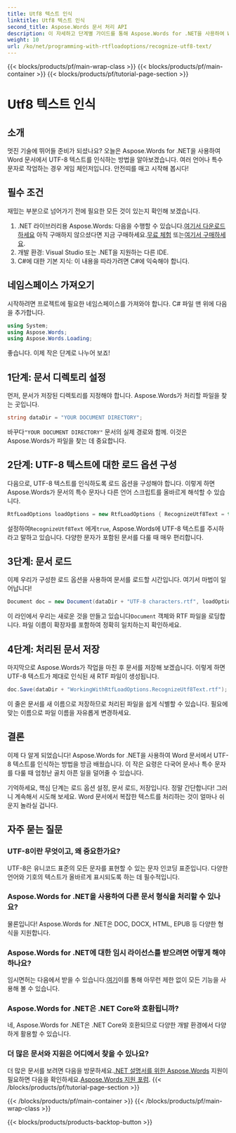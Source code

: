 ```yaml
---
title: Utf8 텍스트 인식
linktitle: Utf8 텍스트 인식
second_title: Aspose.Words 문서 처리 API
description: 이 자세하고 단계별 가이드를 통해 Aspose.Words for .NET을 사용하여 Word 문서에서 UTF-8 텍스트를 인식하는 방법을 알아보세요.
weight: 10
url: /ko/net/programming-with-rtfloadoptions/recognize-utf8-text/
---
```


{{< blocks/products/pf/main-wrap-class >}}
{{< blocks/products/pf/main-container >}}
{{< blocks/products/pf/tutorial-page-section >}}

# Utf8 텍스트 인식

## 소개

멋진 기술에 뛰어들 준비가 되셨나요? 오늘은 Aspose.Words for .NET을 사용하여 Word 문서에서 UTF-8 텍스트를 인식하는 방법을 알아보겠습니다. 여러 언어나 특수 문자로 작업하는 경우 게임 체인저입니다. 안전띠를 매고 시작해 봅시다!

## 필수 조건

재밌는 부분으로 넘어가기 전에 필요한 모든 것이 있는지 확인해 보겠습니다.

1.  .NET 라이브러리용 Aspose.Words: 다음을 수행할 수 있습니다.[여기서 다운로드하세요](https://releases.aspose.com/words/net/) 아직 구매하지 않으셨다면 지금 구매하세요.[무료 체험](https://releases.aspose.com/) 또는[여기서 구매하세요](https://purchase.aspose.com/buy).
2. 개발 환경: Visual Studio 또는 .NET을 지원하는 다른 IDE.
3. C#에 대한 기본 지식: 이 내용을 따라가려면 C#에 익숙해야 합니다.

## 네임스페이스 가져오기

시작하려면 프로젝트에 필요한 네임스페이스를 가져와야 합니다. C# 파일 맨 위에 다음을 추가합니다.

```csharp
using System;
using Aspose.Words;
using Aspose.Words.Loading;
```

좋습니다. 이제 작은 단계로 나누어 보죠!

## 1단계: 문서 디렉토리 설정

먼저, 문서가 저장된 디렉토리를 지정해야 합니다. Aspose.Words가 처리할 파일을 찾는 곳입니다.

```csharp
string dataDir = "YOUR DOCUMENT DIRECTORY";
```

 바꾸다`"YOUR DOCUMENT DIRECTORY"` 문서의 실제 경로와 함께. 이것은 Aspose.Words가 파일을 찾는 데 중요합니다.

## 2단계: UTF-8 텍스트에 대한 로드 옵션 구성

다음으로, UTF-8 텍스트를 인식하도록 로드 옵션을 구성해야 합니다. 이렇게 하면 Aspose.Words가 문서의 특수 문자나 다른 언어 스크립트를 올바르게 해석할 수 있습니다.

```csharp
RtfLoadOptions loadOptions = new RtfLoadOptions { RecognizeUtf8Text = true };
```

 설정하여`RecognizeUtf8Text` 에게`true`, Aspose.Words에 UTF-8 텍스트를 주시하라고 말하고 있습니다. 다양한 문자가 포함된 문서를 다룰 때 매우 편리합니다.

## 3단계: 문서 로드

이제 우리가 구성한 로드 옵션을 사용하여 문서를 로드할 시간입니다. 여기서 마법이 일어납니다!

```csharp
Document doc = new Document(dataDir + "UTF-8 characters.rtf", loadOptions);
```

 이 라인에서 우리는 새로운 것을 만들고 있습니다`Document` 객체와 RTF 파일을 로딩합니다. 파일 이름이 확장자를 포함하여 정확히 일치하는지 확인하세요.

## 4단계: 처리된 문서 저장

마지막으로 Aspose.Words가 작업을 마친 후 문서를 저장해 보겠습니다. 이렇게 하면 UTF-8 텍스트가 제대로 인식된 새 RTF 파일이 생성됩니다.

```csharp
doc.Save(dataDir + "WorkingWithRtfLoadOptions.RecognizeUtf8Text.rtf");
```

이 줄은 문서를 새 이름으로 저장하므로 처리된 파일을 쉽게 식별할 수 있습니다. 필요에 맞는 이름으로 파일 이름을 자유롭게 변경하세요.

## 결론

이제 다 알게 되었습니다! Aspose.Words for .NET을 사용하여 Word 문서에서 UTF-8 텍스트를 인식하는 방법을 방금 배웠습니다. 이 작은 요령은 다국어 문서나 특수 문자를 다룰 때 엄청난 골치 아픈 일을 덜어줄 수 있습니다.

기억하세요, 핵심 단계는 로드 옵션 설정, 문서 로드, 저장입니다. 정말 간단합니다! 그러니 계속해서 시도해 보세요. Word 문서에서 복잡한 텍스트를 처리하는 것이 얼마나 쉬운지 놀라실 겁니다.

## 자주 묻는 질문

### UTF-8이란 무엇이고, 왜 중요한가요?

UTF-8은 유니코드 표준의 모든 문자를 표현할 수 있는 문자 인코딩 표준입니다. 다양한 언어와 기호의 텍스트가 올바르게 표시되도록 하는 데 필수적입니다.

### Aspose.Words for .NET을 사용하여 다른 문서 형식을 처리할 수 있나요?

물론입니다! Aspose.Words for .NET은 DOC, DOCX, HTML, EPUB 등 다양한 형식을 지원합니다.

### Aspose.Words for .NET에 대한 임시 라이선스를 받으려면 어떻게 해야 하나요?

 임시면허는 다음에서 받을 수 있습니다.[여기](https://purchase.aspose.com/temporary-license/)이를 통해 아무런 제한 없이 모든 기능을 사용해 볼 수 있습니다.

### Aspose.Words for .NET은 .NET Core와 호환됩니까?

네, Aspose.Words for .NET은 .NET Core와 호환되므로 다양한 개발 환경에서 다양하게 활용할 수 있습니다.

### 더 많은 문서와 지원은 어디에서 찾을 수 있나요?

 더 많은 문서를 보려면 다음을 방문하세요.[.NET 설명서를 위한 Aspose.Words](https://reference.aspose.com/words/net/) 지원이 필요하면 다음을 확인하세요.[Aspose.Words 지원 포럼](https://forum.aspose.com/c/words/8).
{{< /blocks/products/pf/tutorial-page-section >}}

{{< /blocks/products/pf/main-container >}}
{{< /blocks/products/pf/main-wrap-class >}}

{{< blocks/products/products-backtop-button >}}
